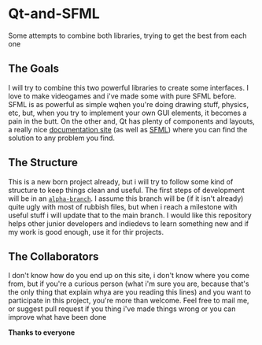 # Qt-and-SFML
Some attempts to combine both libraries, trying to get the best from each one

The Goals
----------------
I will try to combine this two powerful libraries to create some interfaces. I love to make videogames and i've made some with pure SFML before.
SFML is as powerful as simple wqhen you're doing drawing stuff, physics, etc, but, when you try to implement your own GUI elements, it becomes a pain in the butt.
On the other and, Qt has plenty of components and layouts, a really nice [documentation site](http://doc.qt.io/qt-4.8/index.html) 
(as well as [SFML](https://www.sfml-dev.org/documentation/2.4.2/)) where you can find the solution to any problem you find.

The Structure
---------------
This is a new born project already, but i will try to follow some kind of structure to keep things clean and useful.
The first steps of development will be in an [`alpha-branch`](https://github.com/alseether/Qt-and-SFML/tree/alfa-branch).
I assume this branch will be (if it isn't already) quite ugly with most of rubbish files, but when i reach a milestone with useful stuff
i will update that to the main branch. I would like this repository helps other junior developers and indiedevs to learn something new
and if my work is good enough, use it for thir projects.

The Collaborators
--------------
I don't know how do you end up on this site, i don't know where you come from, but if you're a curious person (what i'm sure you are, because that's the only thing that explain whya are you reading this lines)
and you want to participate in this project, you're more than welcome. Feel free to mail me, or suggest pull request if you thing 
i've made things wrong or you can improve what have been done

**Thanks to everyone**
